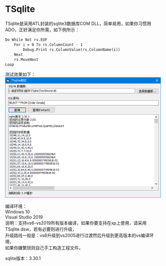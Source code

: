# TSqlite
 TSqlite是采用ATL封装的sqlite3数据库COM DLL，简单易用，如果你习惯用ADO，正好满足你所需，如下例所示：
   
```
Do While Not rs.EOF   
    For i = 0 To rs.ColumnCount - 1   
        Debug.Print rs.ColumnValue(rs.ColumnName(i))    
    Next   
    rs.MoveNext   
Loop   
```
   
测试效果如下：   
![image](https://github.com/bzmework/TSqlite/blob/master/test.jpg)      
   
编译环境：   
Windows 10   
Visual Studio 2019   
说明：支持vs6-vs2019所有版本编译，如果你要支持在xp上使用，请采用TSqlite.dsw，若有必要则进行升级，   
升级路线一般是：vs6升级到vs2005进行过渡然后升级到更高版本的vs编译环境，   
如果你嫌繁琐则自己手工构造工程文件。   
   
sqlite版本：3.30.1    
